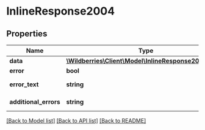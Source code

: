 # InlineResponse2004

## Properties
Name | Type | Description | Notes
------------ | ------------- | ------------- | -------------
**data** | [**\Wildberries\Client\Model\InlineResponse2004Data[]**](InlineResponse2004Data.md) |  | [optional] 
**error** | **bool** | Флаг ошибки. | [optional] 
**error_text** | **string** | Описание ошибки. | [optional] 
**additional_errors** | **string** | Дополнительные ошибки. | [optional] 

[[Back to Model list]](../../README.md#documentation-for-models) [[Back to API list]](../../README.md#documentation-for-api-endpoints) [[Back to README]](../../README.md)

